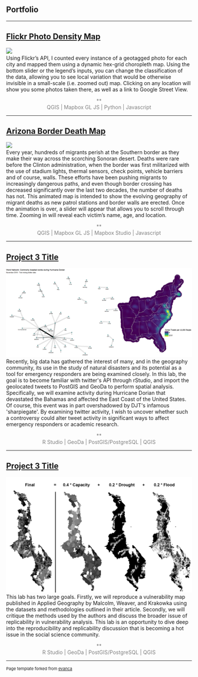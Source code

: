 ## Portfolio

---

## [Flickr Photo Density Map](/Portfolio/Maps/Flickr)
<img src="images/Flickr_Map.png"/><br>
Using Flickr’s API, I counted every instance of a geotagged photo for each city and mapped them using a dynamic hex-grid choropleth map. Using the bottom slider or the legend’s inputs, you can change the classification of the data, allowing you to see local variation that would be otherwise invisible in a small-scale (i.e. zoomed out) map. Clicking on any location will show you some photos taken there, as well as a link to Google Street View.
<p style="text-align: center; color:grey;">**<br>
QGIS | Mapbox GL JS | Python | Javascript </p>

---

## [Arizona Border Death Map](/Portfolio/Maps/Arizona-Migration)
<img src="images/Arizona_Map.png"/><br>
Every year, hundreds of migrants perish at the Southern border as they make their way across the scorching Sonoran desert. Deaths were rare before the Clinton administration, when the border was first militarized with the use of stadium lights, thermal sensors, check points, vehicle barriers and of course, walls. These efforts have been pushing migrants to increasingly dangerous paths, and even though border crossing has decreased significantly over the last two decades, the number of deaths has not.
This animated map is intended to show the evolving geography of migrant deaths as new patrol stations and border walls are erected. Once the animation is over, a slider will appear that allows you to scroll through time. Zooming in will reveal each victim’s name, age, and location.
<p style="text-align: center; color:grey;">**<br>
QGIS | Mapbox GL JS | Mapbox Studio | Javascript </p>

---

## [Project 3 Title](/Open-Source-GIS/lab9)
<img src="images/Lab9.png"/><br>
Recently, big data has gathered the interest of many, and in the geography community, its use in the study of natural disasters and its potential as a tool for emergency responders are being examined closely. In this lab, the goal is to become familiar with twitter's API through rStudio, and import the geolocated tweets to PostGIS and GeoDa to perform spatial analysis. Specifically, we will examine activity during Hurricane Dorian that devastated the Bahamas and affected the East Coast of the United States. Of course, this event was in part overshadowed by DJT's infamous 'sharpiegate'. By examining twitter activity, I wish to uncover whether such a controversy could alter tweet activity in significant ways to affect emergency responders or academic research.
<p style="text-align: center; color:grey;">**<br>
R Studio | GeoDa | PostGIS/PostgreSQL | QGIS </p>

---

## [Project 3 Title](/Open-Source-GIS/lab8)
<img src="images/Lab8.png"/><br>
This lab has two large goals. Firstly, we will reproduce a vulnerability map published in Applied Geography by Malcolm, Weaver, and Krakowka using the datasets and methodologies outlined in their article. Secondly, we will critique the methods used by the authors and discuss the broader issue of replicability in vulnerability analysis. This lab is an opportunity to dive deep into the reproducibility and replicability discussion that is becoming a hot issue in the social science community.
<p style="text-align: center; color:grey;">**<br>
R Studio | GeoDa | PostGIS/PostgreSQL | QGIS </p>

---
<p style="font-size:11px">Page template forked from <a href="https://github.com/evanca/quick-portfolio">evanca</a></p>
<!-- Remove above link if you don't want to attibute -->
